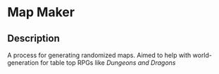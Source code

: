 # Map Maker

## Description
A process for generating randomized maps. Aimed to help with world-generation for table top RPGs like _Dungeons and Dragons_